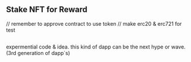 ## Stake NFT for Reward

// remember to approve contract to use token
// make erc20 & erc721 for test

##

expermential code & idea. this kind of dapp can be the next hype or wave. (3rd generation of dapp`s)
